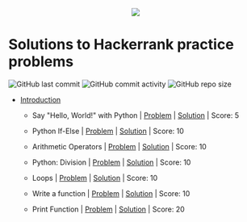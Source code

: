 <p align="center"><a href="https://www.hackerrank.com/marinskiy"><img src="https://i0.wp.com/gradsingames.com/wp-content/uploads/2016/05/856771_668224053197841_1943699009_o.png" ></a></p>

# Solutions to Hackerrank practice problems

![GitHub last commit](https://img.shields.io/github/last-commit/ValenProfitos/PythonHackerrank)
![GitHub commit activity](https://img.shields.io/github/commit-activity/w/ValenProfitos/PythonHackerrank)
![GitHub repo size](https://img.shields.io/github/repo-size/ValenProfitos/PythonHackerrank)

- [Introduction](https://github.com/ValenProfitos/PythonHackerrank/tree/main/Introduction) 

    - Say "Hello, World!" with Python | [Problem](https://www.hackerrank.com/challenges/py-hello-world/problem) | [Solution](https://github.com/ValenProfitos/PythonHackerrank/blob/main/Introduction/helloWorld.py) | Score: 5

    - Python If-Else | [Problem](https://www.hackerrank.com/challenges/py-if-else/problem) | [Solution](https://github.com/ValenProfitos/PythonHackerrank/blob/main/Introduction/pythonIfElse.py) | Score: 10

    - Arithmetic Operators | [Problem](https://www.hackerrank.com/challenges/python-arithmetic-operators/problem) | [Solution](https://github.com/ValenProfitos/PythonHackerrank/blob/main/Introduction/arithmeticOperators.py) | Score: 10 

    - Python: Division | [Problem](https://www.hackerrank.com/challenges/python-division/problem) | [Solution](https://github.com/ValenProfitos/PythonHackerrank/blob/main/Introduction/division.py) | Score: 10

    - Loops | [Problem](https://www.hackerrank.com/challenges/python-loops/problem) | [Solution](https://github.com/ValenProfitos/PythonHackerrank/blob/main/Introduction/loops.py) | Score: 10

    - Write a function | [Problem](https://www.hackerrank.com/challenges/write-a-function/problem) | [Solution](https://github.com/ValenProfitos/PythonHackerrank/blob/main/Introduction/writeAFunction.py) | Score: 10

    - Print Function | [Problem](https://www.hackerrank.com/challenges/python-print/problem) | [Solution](https://github.com/ValenProfitos/PythonHackerrank/blob/main/Introduction/printFuncton.py) | Score: 20
